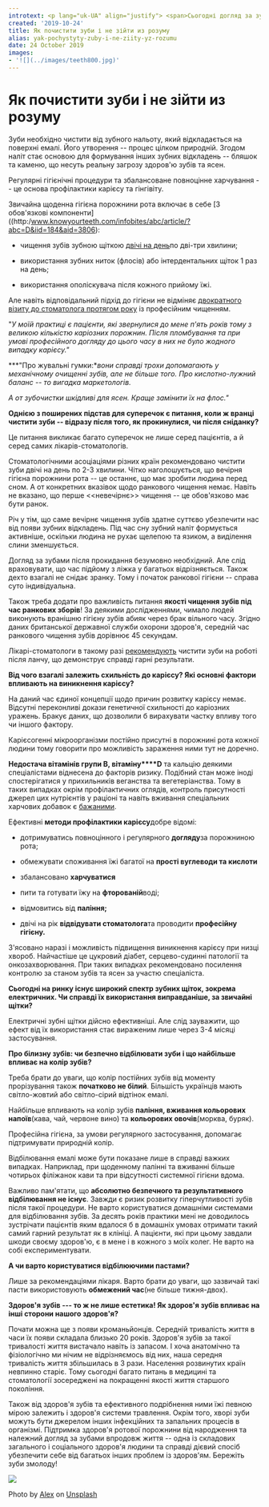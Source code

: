 ```yaml
---
introtext: <p lang="uk-UA" align="justify"> <span>Сьогодні догляд за зубами – це вже не просто взяти щітку і їх почистити, а широченний спектр різноманітних підходів, засобів та інновацій. Де необхідність, а де маркетингові прийоми, а також про деякі міфи на тему гігієни зубів нам розповів <strong>к. м. н. стоматолог Олександр Циганок.</strong></span></p>
created: '2019-10-24'
title: Як почистити зуби і не зійти из розуму
alias: yak-pochystyty-zuby-i-ne-ziity-yz-rozumu
date: 24 October 2019
images:
- '![](../images/teeth800.jpg)'
---
```


# Як почистити зуби і не зійти из розуму

Зуби необхідно чистити від зубного нальоту, який відкладається на поверхні емалі. Його утворення -- процес цілком природній. Згодом наліт стає основою для формування інших зубних відкладень -- бляшок та каменю, що несуть реальну загрозу здоров'ю зубів та ясен.

Регулярні гігієнічні процедури та збалансоване повноцінне харчування -- це основа профілактики карієсу та гінгівіту.

Звичайна щоденна гігієна порожнини рота включає в себе [3 обов'язкові компоненти]((http:/www.knowyourteeth.com/infobites/abc/article/?abc=D&iid=184&aid=3806):

* чищення зубів зубною щіткою [двічі на день](https://www.mayoclinic.org/healthy-lifestyle/adult-health/expert-answers/brushing-your-teeth/faq-20058193)по дві-три хвилини;

* використання зубних ниток (флосів) або інтердентальних щіток 1 раз на день;

* використання ополіскувача після кожного прийому їжі.

Але навіть відповідальний підхід до гігієни не відміняє [двократного візиту до стоматолога протягом року](https://www.ncbi.nlm.nih.gov/pubmed/17943814) із професійним чищенням.

"*У моїй практиці є пацієнти, які звернулися до мене п'ять років тому з великою кількістю каріозних порожнин. Після пломбування та при умові професійного догляду до цього часу в них не було жодного випадку карієсу."*

***"Про жувальні гумки:**вони справді трохи допомагають у механічному очищенні зубів, але не більше того. Про кислотно-лужний баланс -- то вигадка маркетологів.*

*А от зубочистки шкідливі для ясен. Краще замінити їх на флос."*

**Однією з поширених підстав для суперечок є питання, коли ж вранці чистити зуби -- відразу після того, як прокинулися, чи після сніданку?**

Це питання викликає багато суперечок не лише серед пацієнтів, а й серед самих лікарів-стоматологів.

Стоматологічними асоціаціями різних країн рекомендовано чистити зуби двічі на день по 2-3 хвилини. Чітко наголошується, що вечірня гігієна порожнини рота -- це останнє, що має зробити людина перед сном. А от конкретних вказівок щодо ранкового чищення немає. Навіть не вказано, що перше \<\<невечірнє\>\> чищення -- це обов'язково має бути ранок.

Річ у тім, що саме вечірнє чищення зубів здатне суттєво убезпечити нас від появи зубних відкладень. Під час сну зубний наліт формується активніше, оскільки людина не рухає щелепою та язиком, а виділення слини зменшується.

Догляд за зубами після прокидання безумовно необхідний. Але слід враховувати, що час підйому з ліжка у багатьох відрізняється. Також дехто взагалі не снідає зранку. Тому і початок ранкової гігієни -- справа суто індивідуальна.

Також треба додати про важливість питання **якості чищення зубів під час ранкових зборів**! За деякими дослідженнями, чимало людей виконують вранішню гігієну зубів абияк через брак вільного часу. Згідно даних британської державної служби охорони здоров'я, середній час ранкового чищення зубів дорівнює 45 секундам.

Лікарі-стоматологи в такому разі [рекомендують](http://www.knowyourteeth.com/infobites/abc/article/?abc=s&iid=184&aid=1215) чистити зуби на роботі після ланчу, що демонструє справді гарні результати.

**Від чого взагалі залежить схильність до карієсу? Які основні фактори впливають на виникнення карієсу?**

На даний час єдиної концепції щодо причин розвитку карієсу немає. Відсутні переконливі докази генетичної схильності до каріозних уражень. Бракує даних, що дозволили б вирахувати частку впливу того чи іншого фактору.

Карієсогенні мікроорганізми постійно присутні в порожнині рота кожної людини тому говорити про можливість зараження ними тут не доречно.

**Недостача вітамінів групи В, вітаміну****D** та кальцію деякими спеціалістами віднесена до факторів ризику. Подібний стан може іноді спостерігатися у прихильників веганства та вегетеріанства. Тому в таких випадках окрім профілактичних оглядів, контроль присутності джерел цих нутрієнтів у раціоні та навіть вживання спеціальних харчових добавок є [бажаними](http://www.knowyourteeth.com/infobites/abc/article/?abc=d&iid=315&aid=1273).

Ефективні **методи профілактики карієсу**добре відомі:

* дотримуватись повноцінного і регулярного **догляду**за порожниною рота;

* обмежувати споживання їжі багатої на **прості вуглеводи та кислоти**

* збалансовано **харчуватися**

* пити та готувати їжу на **фторованій**воді;

* відмовитись від **паління;**

* двічі на рік **відвідувати стоматолога**та проводити **професійну гігієну.**

З'ясовано наразі і можливість підвищення виникнення карієсу при низці хвороб. Найчастіше це цукровий діабет, серцево-судинні патології та онкозахворювання. При таких випадках рекомендовано посилення контролю за станом зубів та ясен за участю спеціаліста.

**Сьогодні на ринку існує широкий спектр зубних щіток, зокрема електричних. Чи справді їх використання виправданіше, за звичайні щітки?**

Електричні зубні щітки дійсно ефективніші. Але слід зауважити, що ефект від їх використання стає вираженим лише через 3-4 місяці застосування.

**Про білизну зубів: чи безпечно відбілювати зуби і що найбільше впливає на колір зубів?**

Треба брати до уваги, що колір постійних зубів від моменту прорізування також **початково не білий**. Більшість українців мають світло-жовтий або світло-сірий відтінок емалі.

Найбільше впливають на колір зубів **паління, вживання кольорових напоїв**(кава, чай, червоне вино) та **кольорових овочів**<ins>(</ins>морква, буряк).

Професійна гігієна, за умови регулярного застосування, допомагає підтримувати природній колір.

Відбілювання емалі може бути показане лише в справді важких випадках. Наприклад, при щоденному палінні та вживанні більше чотирьох філіжанок кави та при відсутності системної гігієни вдома.

Важливо пам'ятати, що **абсолютно безпечного та результативного відбілювання не існує**. Завжди є ризик розвитку гіперчутливості зубів після такої процедури. Не варто користуватися домашніми системами для відбілювання зубів. За десять років практики мені не доводилось зустрічати пацієнтів яким вдалося б в домашніх умовах отримати такий самий гарний результат як в клініці. А пацієнти, які при цьому завдали шкоди своєму здоров'ю, є в мене і в кожного з моїх колег. Не варто на собі експериментувати.

**А чи варто користуватися відбілюючими пастами?**

Лише за рекомендаціями лікаря. Варто брати до уваги, що зазвичай такі пасти використовують **обмежений час**(не більше тижня-двох).

**Здоров'я зубів --- то ж не лише естетика! Як здоров'я зубів впливає на інші сторони нашого здоров'я?**

Почати можна ще з появи кроманьйонців. Середній тривалість життя в часи їх появи складала близько 20 років. Здоров'я зубів за такої тривалості життя вистачало навіть із запасом. І хоча анатомічно та фізіологічно ми нічим не відрізняємось від них, наша середня тривалість життя збільшилась в 3 рази. Населення розвинутих країн невпинно старіє. Тому сьогодні багато питань в медицині та стоматології зосереджені на покращенні якості життя старшого покоління.

Також від здоров'я зубів та ефективного подрібнення ними їжі певною мірою залежить і здоров'я системи травлення. Окрім того, хворі зуби можуть бути джерелом інших інфекційних та запальних процесів в організмі. Підтримка здоров'я ротової порожнини від народження та належний догляд за зубами впродовж життя -- одна із складових загального і соціального здоров'я людини та справді дієвий спосіб убезпечити себе від багатьох інших проблем із здоров'ям. Бережіть зуби змолоду!

![](../images/teeth800.jpg)

Photo by [Alex](https://unsplash.com/@worthyofelegance?utm_source=unsplash&utm_medium=referral&utm_content=creditCopyText) on [Unsplash](https://unsplash.com/s/photos/teeth?utm_source=unsplash&utm_medium=referral&utm_content=creditCopyText)
